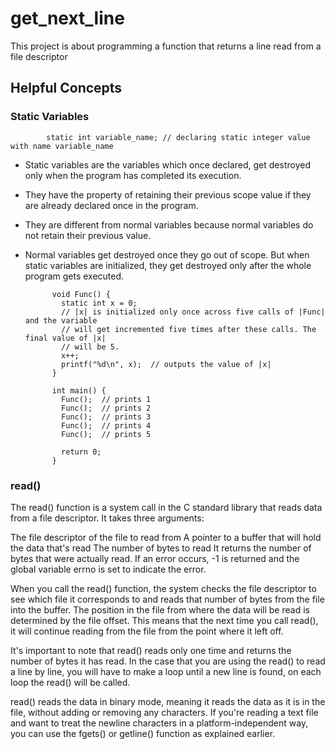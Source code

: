 # get_next_line
This project is about programming a function that returns a line read from a file descriptor

## Helpful Concepts

### Static Variables

            static int variable_name; // declaring static integer value with name variable_name


- Static variables are the variables which once declared, get destroyed only when the program has completed its execution. 

- They have the property of retaining their previous scope value if they are already declared once in the program. 

- They are different from normal variables because normal variables do not retain their previous value. 

- Normal variables get destroyed once they go out of scope. But when static variables are initialized, they get destroyed only after the whole program gets executed.


            void Func() {
              static int x = 0;
              // |x| is initialized only once across five calls of |Func| and the variable
              // will get incremented five times after these calls. The final value of |x|
              // will be 5.
              x++;
              printf("%d\n", x);  // outputs the value of |x|
            }

            int main() {
              Func();  // prints 1
              Func();  // prints 2
              Func();  // prints 3
              Func();  // prints 4
              Func();  // prints 5

              return 0;
            }
            
### read()

The read() function is a system call in the C standard library that reads data from a file descriptor. It takes three arguments:

The file descriptor of the file to read from
A pointer to a buffer that will hold the data that's read
The number of bytes to read
It returns the number of bytes that were actually read. If an error occurs, -1 is returned and the global variable errno is set to indicate the error.

When you call the read() function, the system checks the file descriptor to see which file it corresponds to and reads that number of bytes from the file into the buffer. The position in the file from where the data will be read is determined by the file offset. This means that the next time you call read(), it will continue reading from the file from the point where it left off.

It's important to note that read() reads only one time and returns the number of bytes it has read.
In the case that you are using the read() to read a line by line, you will have to make a loop until a new line is found, on each loop the read() will be called.

read() reads the data in binary mode, meaning it reads the data as it is in the file, without adding or removing any characters. If you're reading a text file and want to treat the newline characters in a platform-independent way, you can use the fgets() or getline() function as explained earlier.
